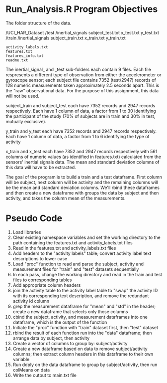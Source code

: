 Run_Analysis.R Program Objectives
===========================

The folder structure of the data.

/UCI_HAR_Dataset
	/test
		/inertial_signals
		 subject_test.txt
		 x_test.txt
		 y_test.txt
	/train
		/inertial_signals
		 subject_train.txt
		 x_train.txt
		 y_train.txt
		 
	activity_labels.txt
	features.txt
	features_info.txt
	readme.txt

The inertial_signal_ and _test sub-folders each contain 9 files. Each file respresents a different type of observation from either the accelerometer or gyroscope sensor; each subject file contains 7352 (test/2947) records of 128 numeric measurements taken approximately 2.5 seconds apart. This is the "raw" observational data. For the purpose of this assignment, this data will not be used.

subject_train and subject_test each have 7352 records and 2947 records respectively. Each have 1 column of data, a factor from 1 to 30 identifying the participant of the study (70% of subjects are in train and 30% in test, mutually exclusive). 

y_train and y_test each have 7352 records and 2947 records respectively. Each have 1 column of data, a factor from 1 to 6 identifying the type of activity

x_train and x_test each have 7352 and 2947 records respectively with 561 columns of numeric values (as identified in features.txt) calculated from the sensors' inertial signals data. The mean and standard deviation columns of this data will have to be extracted. 

The goal of the program is to build a train and a test dataframe. First column will be subject, next column will be activity and the remaining columns will be the mean and standard deviation columns. We'll rbind these dataframes and then create a new dataframe with groups the data by subject and then activity, and takes the column mean of the measurements. 


Pseudo Code
===========
1) Load libraries
2) Clear existing namespace variables and set the working directory to the path containing the features.txt and activity_labels.txt files
3) Read in the features.txt and activity_labels.txt files
4) Add headers to the "activity labels" table; convert activity label text descriptions to lower case
5) Load "proc" function to read and parse the subject, activity and measurement files for "train" and "test" datasets sequentially
6) In each pass, change the working directory and read in the train and test files to corresponding tables
7) Add appropriate column headers
8) join the activity table to the activity label table to "swap" the activity ID with its corresponding text description, and remove the redundant activity id column
9) grep the measurement dataframe for "mean" and "std" in the header; create a new dataframe that selects only those columns
10) cbind the subject, activity, and measurement dataframes into one dataframe, which is the output of the function
11) Initiate the "proc" function with "train" dataset first, then "test" dataset
12) rbind the result of each function run into the "data" dataframe; then arrange data by subject, then activity
13) Create a vector of columns to group by: subject/activity
14) Create a new dataframe based on data to remove subject/activity columns; then extract column headers in this dataframe to their own variable
15) Run ddply on the data dataframe to group by subject/activity, then run colMeans on data
16) Write the output to main.txt file

 